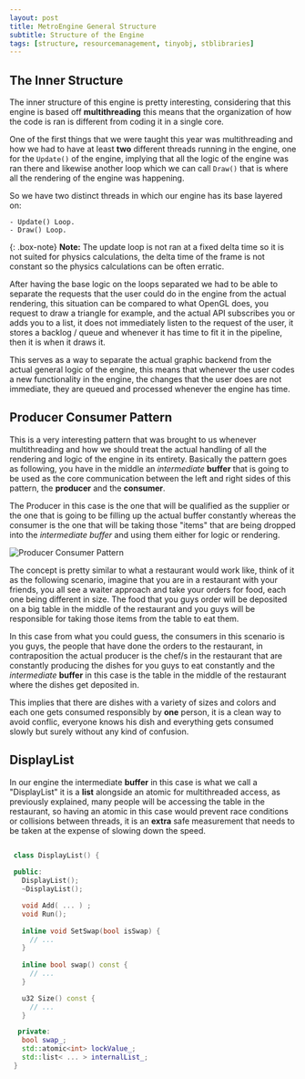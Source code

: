```yaml
---
layout: post
title: MetroEngine General Structure
subtitle: Structure of the Engine
tags: [structure, resourcemanagement, tinyobj, stblibraries]
---
```



## The Inner Structure

  The inner structure of this engine is pretty interesting, considering that this engine is based off **multithreading** this means that the organization of how the code is ran is different from coding it in a single core.

  One of the first things that we were taught this year was multithreading and how we had to have at least **two** different threads running in the engine, one for the ```Update()``` of the engine, implying that all the logic of the engine was ran there and likewise another loop which we can call ```Draw()``` that is where all the rendering of the engine was happening.

  So we have two distinct threads in which our engine has its base layered on:
  
    - Update() Loop.
    - Draw() Loop.

 {: .box-note}
**Note:** The update loop is not ran at a fixed delta time so it is not suited for physics calculations, the delta time of the frame is not constant so the physics calculations can be often erratic.

  After having the base logic on the loops separated we had to be able to separate the requests that the user could do in the engine from the actual rendering, this situation can be compared to what OpenGL does, you request to draw a triangle for example, and the actual API subscribes you or adds you to a list, it does not immediately listen to the request of the user, it stores a backlog / queue and whenever it has time to fit it in the pipeline, then it is when it draws it. 

  This serves as a way to separate the actual graphic backend from the actual general logic of the engine, this means that whenever the user codes a new functionality in the engine, the changes that the user does are not immediate, they are queued and processed whenever the engine has time.

## Producer Consumer Pattern

  This is a very interesting pattern that was brought to us whenever multithreading and how we should treat the actual handling of all the rendering and logic of the engine in its entirety. Basically the pattern goes as following, you have in the middle an _intermediate_ **buffer** that is going to be used as the core communication between the left and right sides of this pattern, the **producer** and the **consumer**.

  The Producer in this case is the one that will be qualified as the supplier or the one that is going to be filling up the actual buffer constantly whereas the consumer is the one that will be taking those "items" that are being dropped into the _intermediate buffer_ and using them either for logic or rendering.

  ![Producer Consumer Pattern](http://1.bp.blogspot.com/-ve5pbciTlBQ/UR1fzTt_BoI/AAAAAAAAAs0/jk6P3ce1fpE/s1600/Screen+Shot+2013-02-14+at+22.05.37.png)

  The concept is pretty similar to what a restaurant would work like, think of it as the following scenario, imagine that you are in a restaurant with your friends, you all see a waiter approach and take your orders for food, each one being different in size. The food that you guys order will be deposited on a big table in the middle of the restaurant and you guys will be responsible for taking those items from the table to eat them.

  In this case from what you could guess, the consumers in this scenario is you guys, the people that have done the orders to the restaurant, in contraposition the actual producer is the chef/s in the restaurant that are constantly producing the dishes for you guys to eat constantly and the _intermediate_ **buffer** in this case is the table in the middle of the restaurant where the dishes get deposited in.

  This implies that there are dishes with a variety of sizes and colors and each one gets consumed responsibly by **one** person, it is a clean way to avoid conflic, everyone knows his dish and everything gets consumed slowly but surely without any kind of confusion.

## DisplayList

  In our engine the intermediate **buffer** in this case is what we call a "DisplayList" it is a **list** alongside an atomic for multithreaded access, as previously explained, many people will be accessing the table in the restaurant, so having an atomic in this case would prevent race conditions or collisions between threads, it is an **extra** safe measurement that needs to be taken at the expense of slowing down the speed.

 ```cpp

  class DisplayList() {
    
  public:
    DisplayList();
    ~DisplayList();

    void Add( ... ) ;
    void Run();
    
    inline void SetSwap(bool isSwap) {
      // ...
    }
    
    inline bool swap() const {
      // ...
    }

    u32 Size() const {
      // ...
    }    

   private:
    bool swap_;
    std::atomic<int> lockValue_;
    std::list< ... > internalList_;
  }


```



